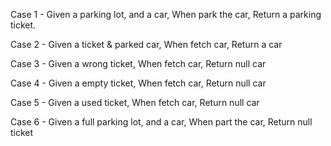 Case 1 - 
Given a parking lot, and a car,
When park the car, 
Return a parking ticket.

Case 2 - 
Given a ticket & parked car, 
When fetch car, 
Return a car

Case 3 - 
Given a wrong ticket, 
When fetch car, 
Return null car

Case 4 - 
Given a empty ticket, 
When fetch car, 
Return null car

Case 5 - 
Given a used ticket, 
When fetch car, 
Return null car

Case 6 - 
Given a full parking lot, and a car, 
When part the car, 
Return null ticket
